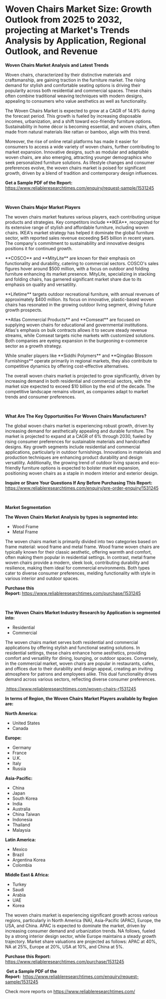 <p><h1>Woven Chairs Market Size: Growth Outlook from 2025 to 2032, projecting at Market's Trends Analysis by Application, Regional Outlook, and Revenue</h1></p><p><strong>Woven Chairs Market Analysis and Latest Trends</strong></p>
<p><p>Woven chairs, characterized by their distinctive materials and craftsmanship, are gaining traction in the furniture market. The rising demand for stylish and comfortable seating options is driving their popularity across both residential and commercial spaces. These chairs often combine traditional weaving techniques with modern designs, appealing to consumers who value aesthetics as well as functionality.</p><p>The Woven Chairs Market is expected to grow at a CAGR of 14.9% during the forecast period. This growth is fueled by increasing disposable incomes, urbanization, and a shift toward eco-friendly furniture options. Sustainability in home décor is becoming essential, and woven chairs, often made from natural materials like rattan or bamboo, align with this trend. </p><p>Moreover, the rise of online retail platforms has made it easier for consumers to access a wide variety of woven chairs, further contributing to market expansion. Innovative designs, such as modular and adaptable woven chairs, are also emerging, attracting younger demographics who seek personalized furniture solutions. As lifestyle changes and consumer preferences evolve, the woven chairs market is poised for significant growth, driven by a blend of tradition and contemporary design influences.</p></p>
<p><strong>Get a Sample PDF of the Report:&nbsp;</strong> <a href="https://www.reliableresearchtimes.com/enquiry/request-sample/1531245?utm_campaign=2271&utm_medium=2&utm_source=Github&utm_content=ia&utm_term=06022025&utm_id=woven-chairs">https://www.reliableresearchtimes.com/enquiry/request-sample/1531245</a></p>
<p>&nbsp;</p>
<p><strong>Woven Chairs Major Market Players</strong></p>
<p><p>The woven chairs market features various players, each contributing unique products and strategies. Key competitors include **IKEA**, recognized for its extensive range of stylish and affordable furniture, including woven chairs. IKEA's market strategy has helped it dominate the global furniture sector, with reported sales revenue exceeding $45 billion in recent years. The company's commitment to sustainability and innovative designs positions it for continued growth.</p><p>**COSCO** and **MityLite** are known for their emphasis on functionality and durability, catering to commercial sectors. COSCO's sales figures hover around $500 million, with a focus on outdoor and folding furniture enhancing its market presence. MityLite, specializing in stacking and folding chairs, has garnered significant market share due to its emphasis on quality and versatility.</p><p>**Lifetime** targets outdoor recreational furniture, with annual revenues of approximately $400 million. Its focus on innovative, plastic-based woven chairs has resonated in the growing outdoor living segment, driving future growth prospects. </p><p>**Atlas Commercial Products** and **Comseat** are focused on supplying woven chairs for educational and governmental institutions. Atlas's emphasis on bulk contracts allows it to secure steady revenue streams, while Comseat targets niche markets with customized solutions. Both companies are eyeing expansion in the burgeoning e-commerce sector as a growth strategy.</p><p>While smaller players like **Siddhi Polymers** and **Qingdao Blossom Furnishings** operate primarily in regional markets, they also contribute to competitive dynamics by offering cost-effective alternatives.</p><p>The overall woven chairs market is projected to grow significantly, driven by increasing demand in both residential and commercial sectors, with the market size expected to exceed $10 billion by the end of the decade. The competitive landscape remains vibrant, as companies adapt to market trends and consumer preferences.</p></p>
<p>&nbsp;</p>
<p><strong>What Are The Key Opportunities For Woven Chairs Manufacturers?</strong></p>
<p><p>The global woven chairs market is experiencing robust growth, driven by increasing demand for aesthetically appealing and durable furniture. The market is projected to expand at a CAGR of 6% through 2030, fueled by rising consumer preferences for sustainable materials and handcrafted designs. Key growth segments include residential and commercial applications, particularly in outdoor furnishings. Innovations in materials and production techniques are enhancing product durability and design versatility. Additionally, the growing trend of outdoor living spaces and eco-friendly furniture options is expected to bolster market expansion, positioning woven chairs as a staple in modern interior and exterior design.</p></p>
<p><strong>Inquire or Share Your Questions If Any Before Purchasing This Report:</strong> <a href="https://www.reliableresearchtimes.com/enquiry/pre-order-enquiry/1531245?utm_campaign=2271&utm_medium=2&utm_source=Github&utm_content=ia&utm_term=06022025&utm_id=woven-chairs">https://www.reliableresearchtimes.com/enquiry/pre-order-enquiry/1531245</a></p>
<p>&nbsp;</p>
<p><strong>Market Segmentation</strong></p>
<p><strong>The Woven Chairs Market Analysis by types is segmented into:</strong></p>
<p><ul><li>Wood Frame</li><li>Metal Frame</li></ul></p>
<p><p>The woven chairs market is primarily divided into two categories based on frame material: wood frame and metal frame. Wood frame woven chairs are typically known for their classic aesthetic, offering warmth and comfort, often making them popular in residential settings. In contrast, metal frame woven chairs provide a modern, sleek look, contributing durability and resilience, making them ideal for commercial environments. Both types cater to diverse consumer preferences, melding functionality with style in various interior and outdoor spaces.</p></p>
<p><strong>Purchase this Report:&nbsp;</strong><a href="https://www.reliableresearchtimes.com/purchase/1531245?utm_campaign=2271&utm_medium=2&utm_source=Github&utm_content=ia&utm_term=06022025&utm_id=woven-chairs">https://www.reliableresearchtimes.com/purchase/1531245</a></p>
<p>&nbsp;</p>
<p><strong>The Woven Chairs Market Industry Research by Application is segmented into:</strong></p>
<p><ul><li>Residential</li><li>Commercial</li></ul></p>
<p><p>The woven chairs market serves both residential and commercial applications by offering stylish and functional seating solutions. In residential settings, these chairs enhance home aesthetics, providing comfort and versatility for dining, lounging, or outdoor spaces. Conversely, in the commercial market, woven chairs are popular in restaurants, cafes, and offices due to their durability and design appeal, creating an inviting atmosphere for patrons and employees alike. This dual functionality drives demand across various sectors, reflecting diverse consumer preferences.</p></p>
<p><a href="https://www.reliableresearchtimes.com/woven-chairs-r1531245?utm_campaign=2271&utm_medium=2&utm_source=Github&utm_content=ia&utm_term=06022025&utm_id=woven-chairs">&nbsp;https://www.reliableresearchtimes.com/woven-chairs-r1531245</a></p>
<p><strong>In terms of Region, the Woven Chairs Market Players available by Region are:</strong></p>
<p>
    <p> <strong> North America: </strong>
        <ul>
            <li>United States</li>
            <li>Canada</li>
        </ul>
        </p> 
    <p> <strong> Europe: </strong>
        <ul>
            <li>Germany</li>
            <li>France</li>
            <li>U.K.</li>
            <li>Italy</li>
            <li>Russia</li>
        </ul>
        </p> 
    <p> <strong> Asia-Pacific: </strong>
        <ul>
            <li>China</li>
            <li>Japan</li>
            <li>South Korea</li>
            <li>India</li>
            <li>Australia</li>
            <li>China Taiwan</li>
            <li>Indonesia</li>
            <li>Thailand</li>
            <li>Malaysia</li>
        </ul>
        </p> 
    <p> <strong> Latin America: </strong>
        <ul>
            <li>Mexico</li>
            <li>Brazil</li>
            <li>Argentina Korea</li>
            <li>Colombia</li>
        </ul>
        </p> 
    <p> <strong> Middle East & Africa: </strong>
        <ul>
            <li>Turkey</li>
            <li>Saudi</li>
            <li>Arabia</li>
            <li>UAE</li>
            <li>Korea</li>
        </ul>
    </p>
    </p>
<p><p>The woven chairs market is experiencing significant growth across various regions, particularly in North America (NA), Asia-Pacific (APAC), Europe, the USA, and China. APAC is expected to dominate the market, driven by increasing consumer demand and urbanization trends. NA follows, fueled by a strong interior design sector, while Europe maintains a steady growth trajectory. Market share valuations are projected as follows: APAC at 40%, NA at 25%, Europe at 20%, USA at 10%, and China at 5%.</p></p>
<p><strong>Purchase this Report: </strong><a href="https://www.reliableresearchtimes.com/purchase/1531245?utm_campaign=2271&utm_medium=2&utm_source=Github&utm_content=ia&utm_term=06022025&utm_id=woven-chairs">https://www.reliableresearchtimes.com/purchase/1531245</a></p>
<p>&nbsp;<strong>Get a Sample PDF of the Report:&nbsp;&nbsp;</strong><a href="https://www.reliableresearchtimes.com/enquiry/request-sample/1531245?utm_campaign=2271&utm_medium=2&utm_source=Github&utm_content=ia&utm_term=06022025&utm_id=woven-chairs">https://www.reliableresearchtimes.com/enquiry/request-sample/1531245</a></p>
<p><strong></strong></p>
<p>Check more reports on <a href="https://www.reliableresearchtimes.com/?utm_campaign=2271&utm_medium=2&utm_source=Github&utm_content=ia&utm_term=06022025&utm_id=woven-chairs">https://www.reliableresearchtimes.com/</a></p>